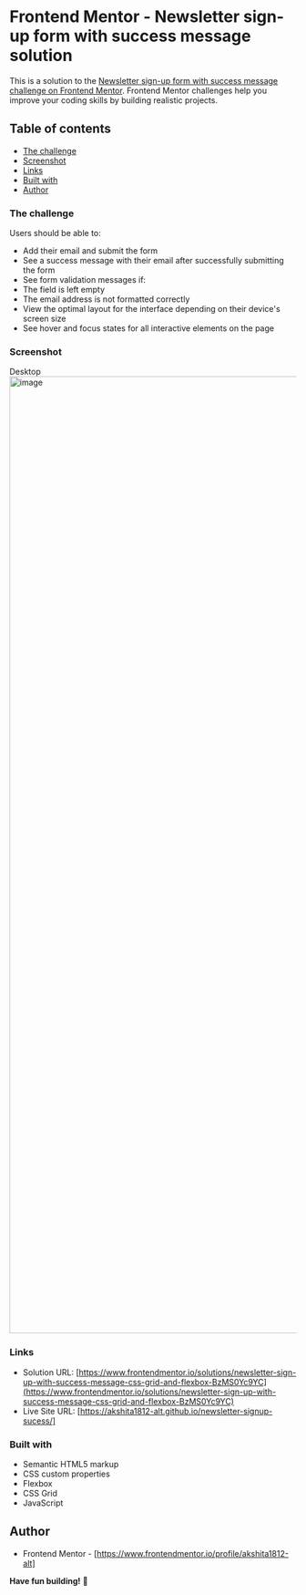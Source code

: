 # Frontend Mentor - Newsletter sign-up form with success message solution

This is a solution to the [Newsletter sign-up form with success message challenge on Frontend Mentor](https://www.frontendmentor.io/challenges/newsletter-signup-form-with-success-message-3FC1AZbNrv). Frontend Mentor challenges help you improve your coding skills by building realistic projects.

## Table of contents

- [The challenge](#the-challenge)
- [Screenshot](#screenshot)
- [Links](#links)
- [Built with](#built-with)
- [Author](#author)

### The challenge

Users should be able to:

- Add their email and submit the form
- See a success message with their email after successfully submitting the form
- See form validation messages if:
- The field is left empty
- The email address is not formatted correctly
- View the optimal layout for the interface depending on their device's screen size
- See hover and focus states for all interactive elements on the page

### Screenshot

Desktop
<img width="1679" alt="image" src="https://github.com/akshita1812-alt/newsletter-signup-sucess/assets/69713523/6512a68b-0b5b-4bb6-bf2d-aab53bb84b19">

### Links

- Solution URL: [https://www.frontendmentor.io/solutions/newsletter-sign-up-with-success-message-css-grid-and-flexbox-BzMS0Yc9YC](https://www.frontendmentor.io/solutions/newsletter-sign-up-with-success-message-css-grid-and-flexbox-BzMS0Yc9YC)
- Live Site URL: [https://akshita1812-alt.github.io/newsletter-signup-sucess/]

### Built with

- Semantic HTML5 markup
- CSS custom properties
- Flexbox
- CSS Grid
- JavaScript

## Author

- Frontend Mentor - [https://www.frontendmentor.io/profile/akshita1812-alt]

**Have fun building!** 🚀
